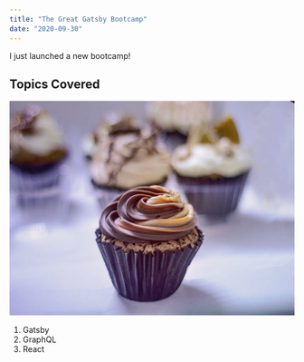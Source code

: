 ```yaml
---
title: "The Great Gatsby Bootcamp"
date: "2020-09-30"
---
```


I just launched a new bootcamp!

## Topics Covered

![Cupcake](./img/cupcake-2.jpeg)

1. Gatsby
2. GraphQL
3. React